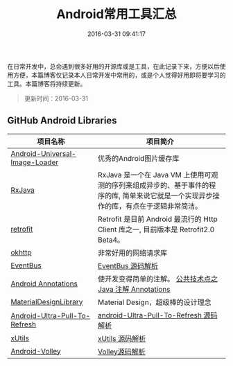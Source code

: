 ﻿---
title: Android常用工具汇总
comments: true
date: 2016-03-31 09:41:17
update: 2016-03-31 09:41:17
categories: Android
tags: ['Android','Android tools','开源库']
---

在日常开发中，总会遇到很多好用的开源库或是工具，在此记录下来，方便以后使用方便，本篇博客仅记录本人日常开发中常用的，或是个人觉得好用即将要学习的工具。本篇博客将持续更新。

<!-- more -->

> 更新时间：2016-03-31

## GitHub Android Libraries

| 项目名称 | 项目简介 |
| --- | --- |
| [Android-Universal-Image-Loader](https://github.com/nostra13/Android-Universal-Image-Loader) | 优秀的Android图片缓存库 |
| [RxJava](https://github.com/ReactiveX/RxJava) | RxJava 是一个在 Java VM 上使用可观测的序列来组成异步的、基于事件的程序的库, 简单来说它就是一个实现异步操作的库，有点在于逻辑非常简洁。 |
| [retrofit](https://github.com/square/retrofit) | Retrofit 是目前 Android 最流行的 Http Client 库之一, 目前版本是 Retrofit2.0 Beta4。 |
| [okhttp](https://github.com/square/okhttp) | 非常好用的网络请求库 |
| [EventBus](https://github.com/greenrobot/EventBus) | [EventBus 源码解析](http://a.codekk.com/detail/Android/Trinea/EventBus%20%E6%BA%90%E7%A0%81%E8%A7%A3%E6%9E%90) |
| [Android Annotations](https://github.com/excilys/androidannotations) | 使开发变得简单的注解。 [公共技术点之 Java 注解 Annotations](http://a.codekk.com/detail/Android/Trinea/%E5%85%AC%E5%85%B1%E6%8A%80%E6%9C%AF%E7%82%B9%E4%B9%8B%20Java%20%E6%B3%A8%E8%A7%A3%20Annotation) |
| [MaterialDesignLibrary](https://github.com/navasmdc/MaterialDesignLibrary) | Material Design，超级棒的设计理念 |
| [Android-Ultra-Pull-To-Refresh](https://github.com/liaohuqiu/android-Ultra-Pull-To-Refresh) | [android-Ultra-Pull-To-Refresh 源码解析](http://a.codekk.com/detail/Android/Grumoon/android-Ultra-Pull-To-Refresh%20%E6%BA%90%E7%A0%81%E8%A7%A3%E6%9E%90) |
| [xUtils](https://github.com/wyouflf/xUtils) | [xUtils 源码解析](http://a.codekk.com/detail/Android/Caij/xUtils%20%E6%BA%90%E7%A0%81%E8%A7%A3%E6%9E%90) |
| [Android-Volley](https://github.com/mcxiaoke/android-volley) | [Volley源码解析](http://a.codekk.com/detail/Android/grumoon/Volley%20%E6%BA%90%E7%A0%81%E8%A7%A3%E6%9E%90) |